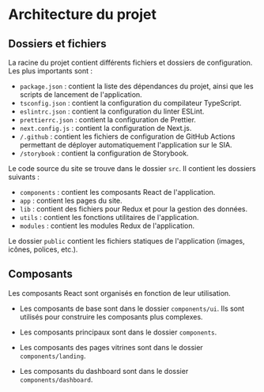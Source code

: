 # Architecture du projet

## Dossiers et fichiers

La racine du projet contient différents fichiers et dossiers de configuration. Les plus importants sont :

- `package.json` : contient la liste des dépendances du projet, ainsi que les scripts de lancement de l'application.
- `tsconfig.json` : contient la configuration du compilateur TypeScript.
- `eslintrc.json` : contient la configuration du linter ESLint.
- `prettierrc.json` : contient la configuration de Prettier.
- `next.config.js` : contient la configuration de Next.js.
- `/.github` : contient les fichiers de configuration de GitHub Actions permettant de déployer automatiquement l'application sur le SIA.
- `/storybook` : contient la configuration de Storybook.

Le code source du site se trouve dans le dossier `src`. Il contient les dossiers suivants :
- `components` : contient les composants React de l'application.
- `app` : contient les pages du site.
- `lib` : contient des fichiers pour Redux et pour la gestion des données.
- `utils` : contient les fonctions utilitaires de l'application. 
- `modules` : contient les modules Redux de l'application.

Le dossier `public` contient les fichiers statiques de l'application (images, icônes, polices, etc.).

## Composants

Les composants React sont organisés en fonction de leur utilisation. 

- Les composants de base sont dans le dossier `components/ui`. Ils sont utilisés pour construire les composants plus complexes.

- Les composants principaux sont dans le dossier `components`.

- Les composants des pages vitrines sont dans le dossier `components/landing`.

- Les composants du dashboard sont dans le dossier `components/dashboard`.